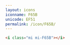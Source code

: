 ```yaml
---
layout: icons
iconname: F65B
unicode: EF51
permalink: /icon/F65B/
---
```


``` html
<i class="mi mi-F65B"></i>
```
